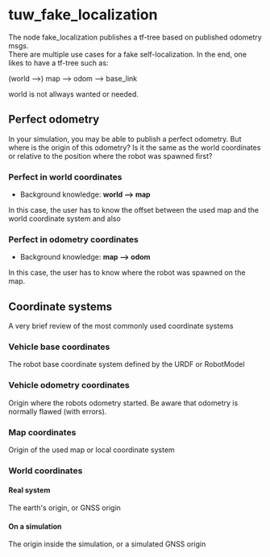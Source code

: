 # tuw_fake_localization
The node fake_localization publishes a tf-tree based on published odometry msgs.<br>
There are multiple use cases for a fake self-localization. 
In the end, one likes to have a tf-tree such as:<br>

(world -->) map --> odom --> base_link

world is not allways wanted or needed.

## Perfect odometry
In your simulation, you may be able to publish a perfect odometry. But where is the origin of this odometry? Is it the same as the world coordinates or relative to the position where the robot was spawned first?
### Perfect in world coordinates
* Background knowledge: __world --> map__  

In this case, the user has to know the offset between the used map and the world coordinate system and also 
### Perfect in odometry coordinates
* Background knowledge: __map --> odom__  

In this case, the user has to know where the robot was spawned on the map.

## Coordinate systems
A very brief review of the most commonly used coordinate systems
### Vehicle base coordinates
The robot base coordinate system defined by the URDF or RobotModel
### Vehicle odometry coordinates
Origin where the robots odometry started. Be aware that odometry is normally flawed (with errors).
### Map coordinates
Origin of the used map or local coordinate system
### World coordinates
#### Real system 
The earth's origin, or GNSS origin
#### On a simulation
The origin inside the simulation, or a simulated GNSS origin

